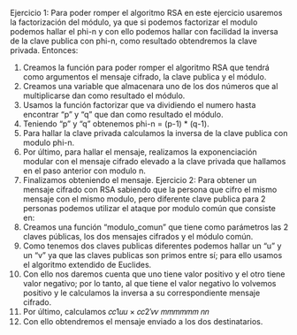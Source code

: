 Ejercicio 1:
Para poder romper el algoritmo RSA en este ejercicio usaremos la factorización del módulo, ya que si podemos factorizar el modulo podemos hallar el phi-n y con ello podemos hallar con facilidad la inversa de la clave publica con phi-n, como resultado obtendremos la clave privada.
Entonces:
1. Creamos la función para poder romper el algoritmo RSA que tendrá como argumentos el mensaje cifrado, la clave publica y el módulo.
2. Creamos una variable que almacenara uno de los dos números que al multiplicarse dan como resultado el módulo.
3. Usamos la función factorizar que va dividiendo el numero hasta encontrar “p” y “q” que dan como resultado el módulo.
4. Teniendo “p” y “q” obtenemos phi-n = (p-1) * (q-1).
5. Para hallar la clave privada calculamos la inversa de la clave publica con modulo phi-n.
6. Por último, para hallar el mensaje, realizamos la exponenciación modular con el mensaje cifrado elevado a la clave privada que hallamos en el paso anterior con modulo n.
7. Finalizamos obteniendo el mensaje.
Ejercicio 2:
Para obtener un mensaje cifrado con RSA sabiendo que la persona que cifro el mismo mensaje con el mismo modulo, pero diferente clave publica para 2 personas podemos utilizar el ataque por modulo común que consiste en:
1. Creamos una función “modulo_comun” que tiene como parámetros las 2 claves públicas, los dos mensajes cifrados y el módulo común.
2. Como tenemos dos claves publicas diferentes podemos hallar un “u” y un “v” ya que las claves publicas son primos entre sí; para ello usamos el algoritmo extendido de Euclides.
3. Con ello nos daremos cuenta que uno tiene valor positivo y el otro tiene valor negativo; por lo tanto, al que tiene el valor negativo lo volvemos positivo y le calculamos la inversa a su correspondiente mensaje cifrado.
4. Por último, calculamos 𝑐𝑐1𝑢𝑢 × 𝑐𝑐2′𝑣𝑣 𝑚𝑚𝑚𝑚𝑚𝑚 𝑛𝑛
5. Con ello obtendremos el mensaje enviado a los dos destinatarios.